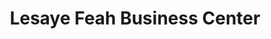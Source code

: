---
title: "Lesaye Feah Business Center"
url: /ganta/lesaye-feah-business-center/
shop: beverages
---